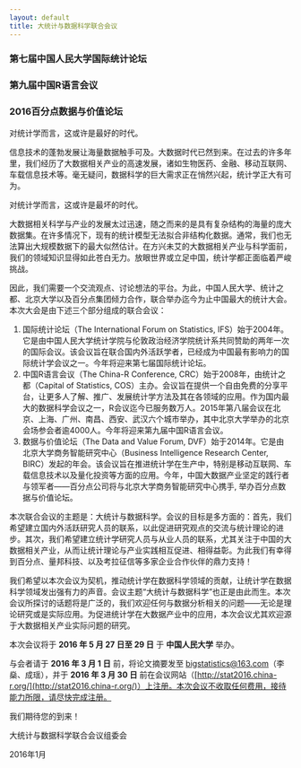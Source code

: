 ```yaml
---
layout: default
title: 大统计与数据科学联合会议
---
```


<h3 class="text-center">第七届中国人民大学国际统计论坛</h3>
<h3 class="text-center">第九届中国R语言会议</h3>
<h3 class="text-center">2016百分点数据与价值论坛</h3>

对统计学而言，这或许是最好的时代。

信息技术的蓬勃发展让海量数据触手可及。大数据时代已然到来。在过去的许多年里，我们经历了大数据相关产业的高速发展，诸如生物医药、金融、移动互联网、车载信息技术等。毫无疑问，数据科学的巨大需求正在悄然兴起，统计学正大有可为。

对统计学而言，这或许是最坏的时代。

大数据相关科学与产业的发展太过迅速，随之而来的是具有复杂结构的海量的庞大数据集。在许多情况下，现有的统计模型无法拟合非结构化数据。通常，我们也无法算出大规模数据下的最大似然估计。在方兴未艾的大数据相关产业与科学面前，我们的领域知识显得如此苍白无力。放眼世界或立足中国，统计学都正面临着严峻挑战。

因此，我们需要一个交流观点、讨论想法的平台。为此，中国人民大学、统计之都、北京大学以及百分点集团倾力合作，联合举办迄今为止中国最大的统计大会。本次大会是由下述三个部分组成的联合会议：

1. 国际统计论坛（The International Forum on Statistics, IFS）始于2004年。它是由中国人民大学统计学院与伦敦政治经济学院统计系共同赞助的两年一次的国际会议。该会议旨在联合国内外活跃学者，已经成为中国最有影响力的国际统计学会议之一。今年将迎来第七届国际统计论坛。
2. 中国R语言会议（The China-R Conference, CRC）始于2008年，由统计之都（Capital of Statistics, COS）主办。会议旨在提供一个自由免费的分享平台，让更多人了解、推广、发展统计学方法及其在各领域的应用。作为国内最大的数据科学会议之一，R会议迄今已服务数万人。2015年第八届会议在北京、上海、广州、南昌、西安、武汉六个城市举办，其中北京大学举办的北京会场参会者逾4000人。今年将迎来第九届中国R语言会议。
3. 数据与价值论坛（The Data and Value Forum, DVF）始于2014年。它是由北京大学商务智能研究中心（Business Intelligence Research Center, BIRC）发起的年会。该会议旨在推进统计学在生产中，特别是移动互联网、车载信息技术以及量化投资等方面的应用。今年，中国大数据产业坚定的践行者与领军者——百分点公司将与北京大学商务智能研究中心携手, 举办百分点数据与价值论坛。

本次联合会议的主题是：大统计与数据科学。会议的目标是多方面的：首先，我们希望建立国内外活跃研究人员的联系，以此促进研究观点的交流与统计理论的进步。其次，我们希望建立统计学研究人员与从业人员的联系，尤其关注于中国的大数据相关产业，从而让统计理论与产业实践相互促进、相得益彰。为此我们有幸得到百分点、量邦科技、以及考拉征信等多家企业合作伙伴的鼎力支持！

我们希望以本次会议为契机，推动统计学在数据科学领域的贡献，让统计学在数据科学领域发出强有力的声音。会议主题“大统计与数据科学”也正是由此而生。本次会议所探讨的话题将是广泛的，我们欢迎任何与数据分析相关的问题——无论是理论研究或是实际应用。为促进统计学在大数据产业中的应用，本次会议尤其欢迎源于大数据相关产业实际问题的研究。

本次会议将于 **2016 年 5 月 27 日至 29 日** 于 **中国人民大学** 举办。

与会者请于 **2016 年 3 月 1 日** 前，将论文摘要发至
bigstatistics@163.com（李燊、成瑶），并于 **2016 年 3 月 30 日**
前在会议网站（[http://stat2016.china-r.org/](http://stat2016.china-r.org/)）上注册。本次会议不收取任何费用，接待能力所限，请尽快完成注册。

我们期待您的到来！

<p class="text-right">大统计与数据科学联合会议组委会</p>
<p class="text-right">2016年1月</p>
